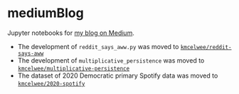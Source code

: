 # mediumBlog
Jupyter notebooks for [my blog on Medium](https://medium.com/@kevinrmcelwee).

* The development of `reddit_says_aww.py` was moved to [`kmcelwee/reddit-says-aww`](https://github.com/kmcelwee/reddit-says-aww)
* The development of `multiplicative_persistence` was moved to [`kmcelwee/multiplicative-persistence`](https://github.com/kmcelwee/multiplicative-persistence)
* The dataset of 2020 Democratic primary Spotify data was moved to [`kmcelwee/2020-spotify`](https://github.com/kmcelwee/2020-spotify)